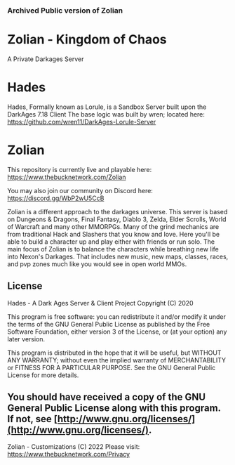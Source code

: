 ### Archived Public version of Zolian 
# Zolian - Kingdom of Chaos
A Private Darkages Server

# Hades

Hades, Formally known as Lorule, is a Sandbox Server built upon the DarkAges 7.18 Client
The base logic was built by wren; located here: https://github.com/wren11/DarkAges-Lorule-Server

# Zolian

This repository is currently live and playable here: https://www.thebucknetwork.com/Zolian

You may also join our community on Discord here: https://discord.gg/WbP2wU5CcB

Zolian is a different approach to the darkages universe. 
This server is based on Dungeons & Dragons, Final Fantasy, Diablo 3, Zelda, Elder Scrolls, 
World of Warcraft and many other MMORPGs. Many of the grind mechanics are from traditional Hack
and Slashers that you know and love. Here you'll be able to build a character up and play either
with friends or run solo. The main focus of Zolian is to balance the characters while breathing
new life into Nexon's Darkages. That includes new music, new maps, classes, races, and pvp zones
much like you would see in open world MMOs. 

## License

Hades - A Dark Ages Server & Client Project Copyright \(C\) 2020

This program is free software: you can redistribute it and/or modify it under the terms of the GNU General Public License as published by the Free Software Foundation, either version 3 of the License, or \(at your option\) any later version.

This program is distributed in the hope that it will be useful, but WITHOUT ANY WARRANTY; without even the implied warranty of MERCHANTABILITY or FITNESS FOR A PARTICULAR PURPOSE. See the GNU General Public License for more details.

You should have received a copy of the GNU General Public License along with this program. If not, see [http://www.gnu.org/licenses/](http://www.gnu.org/licenses/).
---------------------------------------------------------------------

Zolian - Customizations \(C\) 2022
Please visit: https://www.thebucknetwork.com/Privacy
